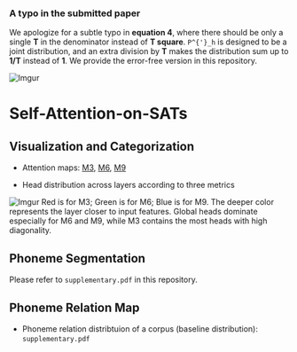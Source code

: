 ### A typo in the submitted paper
We apologize for a subtle typo in **equation 4**, where there should be only a single **T** in the denominator instead of **T square**.
`P^{'}_h` is designed to be a joint distribution, and an extra division by **T** makes the distribution sum up to **1/T** instead of **1**.
We provide the error-free version in this repository.

![Imgur](https://imgur.com/L9hS7tm.jpg)

# Self-Attention-on-SATs

## Visualization and Categorization

- Attention maps: [M3](https://hackmd.io/@QMLdEc5PRayZZIfBA3H1kA/HkmGR4EjU), [M6](https://hackmd.io/@QMLdEc5PRayZZIfBA3H1kA/ryj2SwEsU), [M9](https://hackmd.io/@QMLdEc5PRayZZIfBA3H1kA/Byy_qDVi8)

- Head distribution across layers according to three metrics

![Imgur](https://imgur.com/LUgcf15.jpg)
Red is for M3; Green is for M6; Blue is for M9.
The deeper color represents the layer closer to input features.
Global heads dominate especially for M6 and M9, while M3 contains the most heads with high diagonality.

## Phoneme Segmentation

Please refer to `supplementary.pdf` in  this repository.

## Phoneme Relation Map

- Phoneme relation distribtuion of a corpus (baseline distribution): `supplementary.pdf`


